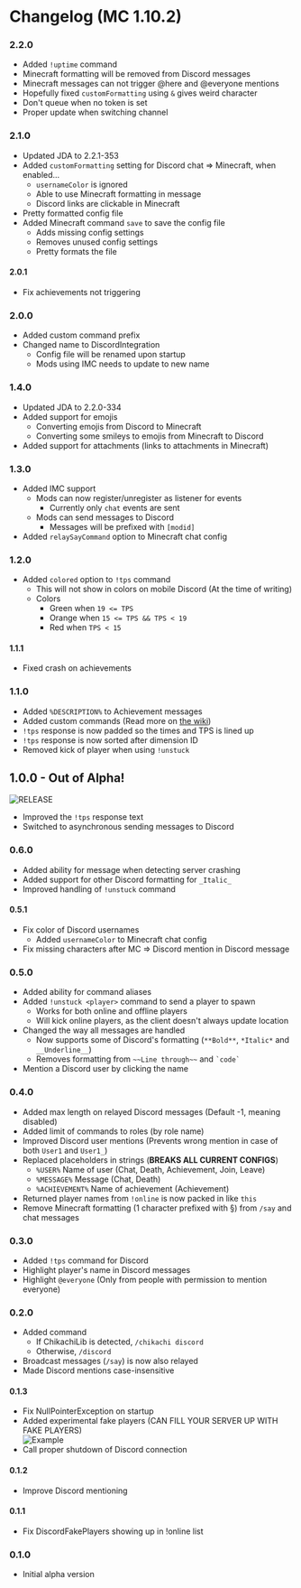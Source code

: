 # Changelog (MC 1.10.2)

### 2.2.0
- Added `!uptime` command
- Minecraft formatting will be removed from Discord messages
- Minecraft messages can not trigger @here and @everyone mentions
- Hopefully fixed `customFormatting` using `&` gives weird character
- Don't queue when no token is set
- Proper update when switching channel

### 2.1.0
- Updated JDA to 2.2.1-353
- Added `customFormatting` setting for Discord chat => Minecraft, when enabled...
	- `usernameColor` is ignored
	- Able to use Minecraft formatting in message
	- Discord links are clickable in Minecraft
- Pretty formatted config file
- Added Minecraft command `save` to save the config file
	- Adds missing config settings
	- Removes unused config settings
	- Pretty formats the file

#### 2.0.1
- Fix achievements not triggering

### 2.0.0
- Added custom command prefix
- Changed name to DiscordIntegration
	- Config file will be renamed upon startup
	- Mods using IMC needs to update to new name

### 1.4.0
- Updated JDA to 2.2.0-334
- Added support for emojis
	- Converting emojis from Discord to Minecraft
	- Converting some smileys to emojis from Minecraft to Discord
- Added support for attachments (links to attachments in Minecraft)

### 1.3.0
- Added IMC support
	- Mods can now register/unregister as listener for events
		- Currently only `chat` events are sent
	- Mods can send messages to Discord
		- Messages will be prefixed with `[modid]`
- Added `relaySayCommand` option to Minecraft chat config

### 1.2.0
- Added `colored` option to `!tps` command
	- This will not show in colors on mobile Discord (At the time of writing)
	- Colors
		- Green when `19 <= TPS`
		- Orange when `15 <= TPS && TPS < 19`
		- Red when `TPS < 15`

#### 1.1.1
- Fixed crash on achievements

### 1.1.0
- Added `%DESCRIPTION%` to Achievement messages
- Added custom commands (Read more on [the wiki](https://github.com/Chikachi/ChikachiDiscord/wiki/Custom-Commands))
- `!tps` response is now padded so the times and TPS is lined up
- `!tps` response is now sorted after dimension ID
- Removed kick of player when using `!unstuck`

## 1.0.0 - Out of Alpha!
![RELEASE](https://media.giphy.com/media/duGmnxv5TZDy/giphy.gif)
- Improved the `!tps` response text
- Switched to asynchronous sending messages to Discord

### 0.6.0
- Added ability for message when detecting server crashing
- Added support for other Discord formatting for `_Italic_`
- Improved handling of `!unstuck` command

#### 0.5.1
- Fix color of Discord usernames
	- Added `usernameColor` to Minecraft chat config
- Fix missing characters after MC => Discord mention in Discord message

### 0.5.0
- Added ability for command aliases
- Added `!unstuck <player>` command to send a player to spawn
	- Works for both online and offline players
	- Will kick online players, as the client doesn't always update location
- Changed the way all messages are handled
	- Now supports some of Discord's formatting (`**Bold**`, `*Italic*` and `__Underline__`)
	- Removes formatting from `~~Line through~~` and ``` `code` ```
- Mention a Discord user by clicking the name

### 0.4.0
- Added max length on relayed Discord messages (Default -1, meaning disabled)
- Added limit of commands to roles (by role name)
- Improved Discord user mentions (Prevents wrong mention in case of both `User1` and `User1_`)
- Replaced placeholders in strings (**BREAKS ALL CURRENT CONFIGS**)
	- `%USER%` Name of user (Chat, Death, Achievement, Join, Leave)
	- `%MESSAGE%` Message (Chat, Death)
	- `%ACHIEVEMENT%` Name of achievement (Achievement)
- Returned player names from `!online` is now packed in like `this`
- Remove Minecraft formatting (1 character prefixed with §) from `/say` and chat messages

### 0.3.0
- Added `!tps` command for Discord
- Highlight player's name in Discord messages
- Highlight `@everyone` (Only from people with permission to mention everyone)

### 0.2.0
- Added command
	- If ChikachiLib is detected, `/chikachi discord`
	- Otherwise, `/discord`
- Broadcast messages (`/say`) is now also relayed
- Made Discord mentions case-insensitive

#### 0.1.3
- Fix NullPointerException on startup
- Added experimental fake players (CAN FILL YOUR SERVER UP WITH FAKE PLAYERS)  
![Example](https://ss.chikachi.net/2016-05-05_03-10-13_7109d217-ef20-4979-a5a4-0baa8c8a46c4.png)
- Call proper shutdown of Discord connection

#### 0.1.2
- Improve Discord mentioning

#### 0.1.1
- Fix DiscordFakePlayers showing up in !online list

### 0.1.0
- Initial alpha version